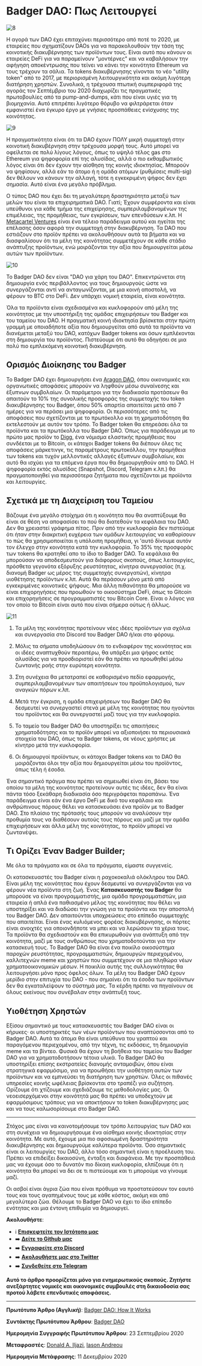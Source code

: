 # Badger DAO: Πως Λειτουργεί

![8](../Images/8.png)

Η αγορά των DAO έχει επιταχύνει περισσότερο από ποτέ το 2020, με εταιρείες που σχηματίζουν DAOs για να παρακολουθούν την τάση της κοινοτικής διακυβέρνησης των προϊόντων τους. Είναι αυτό που κάνουν οι εταιρείες DeFi για να παραμείνουν "μοντέρνες" και να καβαλήσουν την αφήγηση αποκέντρωσης που τείνει να κάνει την κοινότητα Ethereum να τους τρέχουν τα σάλια. Τα tokens διακυβέρνησης γίνονται το νέο "utility token" από το 2017, με περιορισμένη λειτουργικότητα και ακόμη λιγότερη διατήρηση χρηστών. Συνολικά, η τρέχουσα πτωτική συμπεριφορά της αγοράς τον Σεπτέμβριο του 2020 διαχωρίζει τις πραγματικές πρωτοβουλίες από τα pump-and-dumps, κάτι που είναι υγιές για τη βιομηχανία. Αυτό επιτρέπει λιγότερο θόρυβο να φιλτράρεται όταν εμφανιστεί ένα έγκυρο έργο με γνήσιες προσπάθειες ενίσχυσης της κοινότητας.

![9](../Images/9.png)

Η πραγματικότητα είναι ότι τα DAO έχουν ΠΟΛΥ μικρή συμμετοχή στην κοινοτική διακυβέρνηση στην τρέχουσα μορφή τους. Αυτό μπορεί να οφείλεται σε πολύ λίγους λόγους, όπως το υψηλό τέλος gas στο Ethereum για ψηφοφορία επί της αλυσίδας, αλλά ο πιο εκθαμβωτικός λόγος είναι ότι δεν έχουν την αίσθηση της κοινής ιδιοκτησίας. Μπορούν να ψηφίσουν, αλλά εάν το άτομο ή η ομάδα ατόμων (ρυθμίσεις multi-sig) δεν θέλουν να κάνουν την αλλαγή, τότε η εγκεκριμένη ψήφος δεν έχει σημασία. Αυτό είναι ένα μεγάλο πρόβλημα.

Ο τύπος DAO που έχει δει τη μεγαλύτερη δραστηριότητα μεταξύ των μελών του είναι τα επιχειρηματικά DAO. Γιατί; Έχουν συμφέροντα και είναι υπεύθυνοι για κάθε τμήμα της επιχείρησης, συμπεριλαμβανομένων της επιμέλειας, της προμήθειας, των εγκρίσεων, των επενδύσεων κ.λπ. Η [Metacartel Ventures](https://metacartel.xyz/) είναι ένα τέλειο παράδειγμα αυτού και ηγείται της επέλασης όσον αφορά την συμμετοχή στην διακυβέρνηση. Τα DAO που εστιάζουν στο προϊόν πρέπει να ακολουθήσουν αυτά τα βήματα και να διασφαλίσουν ότι τα μέλη της κοινότητας συμμετέχουν σε κάθε στάδιο ανάπτυξης προϊόντων, ενώ μοιράζονται την αξία που δημιουργείται μέσω αυτών των προϊόντων.

![10](../Images/10.png)

Το Badger DAO δεν είναι "DAO για χάρη του DAO". Επικεντρώνεται στη δημιουργία ενός περιβάλλοντος για τους δημιουργούς ώστε να συνεργάζονται αντί να ανταγωνίζονται, με μια κοινή αποστολή, να φέρουν το BTC στο DeFi. Δεν υπάρχει νομική εταιρεία, είναι κοινότητα.

Όλα τα προϊόντα είναι σχεδιασμένα και κυκλοφορούν από μέλη της κοινότητας με την υποστήριξη της ομάδας επιχειρήσεων του Badger και του ταμείου του DAO. Η πραγματική κοινή ιδιοκτησία βρίσκεται στην πρώτη γραμμή με οποιαδήποτε αξία που δημιουργείται από αυτά τα προϊόντα να διανέμεται μεταξύ του DAO, κατόχων Badger tokens και όσων εμπλέκονται στη δημιουργία του προϊόντος. Πιστεύουμε ότι αυτό θα οδηγήσει σε μια πολύ πιο εμπλεκόμενη κοινοτική διακυβέρνηση.

## Ορισμός Διοίκησης του Βadger

Το Badger DAO έχει δημιουργήσει ένα [Aragon DAO](https://aragon.org/), όπου οικονομικές και οργανωτικές αποφάσεις μπορούν να ληφθούν μέσω συναίνεσης και έξυπνων συμβολαίων. Οι παράμετροι για την διαδικασία προτάσεων θα απαιτούν το 10% της συνολικής προσφοράς της συμμετοχής του token διακυβέρνησης του Badger, όπου 50% απαρτία απαιτείται μετά από 7 ημέρες για να περάσει μια ψηφοφορία. Οι περισσότερες από τις αποφάσεις που σχετίζονται με το πρωτόκολλο και τη χρηματοδότηση θα εκτελεστούν με αυτόν τον τρόπο. Το Badger token θα επηρεάσει όλα τα προϊόντα και τα πρωτόκολλα του Badger DAO. Όπως για παράδειγμα με το πρώτο μας προϊόν το [Digg](http://www.badger.finance/digg), ένα νόμισμα ελαστικής προμήθειας που συνδέεται με το Bitcoin, οι κάτοχοι Badger tokens θα διέπουν όλες τις αποφάσεις μάρκετινγκ, τις παραμέτρους πρωτοκόλλου, την προμήθεια των tokens και τυχόν μελλοντικές αλλαγές έξυπνων συμβολαίων, και αυτό θα ισχύει για τα επόμενα έργα που θα δημιουργηθούν από το DAO. Η ψηφοφορία εκτός αλυσίδας (Snapshot, Discord, Telegram κ.λπ.) θα πραγματοποιηθεί για περισσότερα ζητήματα που σχετίζονται με προϊόντα και λειτουργίες.

## Σχετικά με τη Διαχείριση του Ταμείου

Βάζουμε ένα μεγάλο στοίχημα ότι η κοινότητα που θα αναπτύξουμε θα είναι σε θέση να αποφασίσει το πού θα διατεθούν τα κεφάλαια του DAO. Δεν θα χρειαστεί γράφημα πίτας. Πριν από την κυκλοφορία δεν πιστεύαμε ότι ήταν στην διακριτική ευχέρεια των ομάδων λειτουργίας να καθορίσουν το πώς θα χρησιμοποιείται η υπόλοιπη προμήθεια, γι 'αυτό δίνουμε αυτόν τον έλεγχο στην κοινότητα κατά την κυκλοφορία. Το 35% της προσφοράς των τokens θα κρατηθεί απο το ίδιο το Badger DAO. Τα κεφάλαια θα μπορούσαν να αποδεσμευτούν για διάφορους σκοπούς, όπως λειτουργίες, πρόσθετα γεγονότα εξόρυξης ρευστότητας, κίνητρα συνεργασίας (π.χ. διανομή Badger ως μέρος της συμμετοχής συνεργατών), κίνητρα υιοθέτησης προϊόντων κ.λπ. Αυτά θα περάσουν μόνο μετά από εγκεκριμένες κοινοτικές ψήφους. Μια άλλη πιθανότητα θα μπορούσε να είναι επιχορηγήσεις που προωθούν το οικοσύστημα DeFi, όπως το Gitcoin και επιχορηγήσεις σε προγραμματιστές του Bitcoin Core. Είναι ο λόγος για τον οποίο το Bitcoin είναι αυτό που είναι σήμερα ούτως ή άλλως.

![11](../Images/11.png)

1. Τα μέλη της κοινότητας προτείνουν νέες ιδέες προϊόντων για σχόλια και συνεργασία στο Discord του Badger DAO ή/και στο φόρουμ.

2. Μόλις τα σήματα υποδηλώσουν ότι το ενδιαφέρον της κοινότητας και οι ιδέες αναπτυχθούν περαιτέρω, θα υπάρξει μια ψήφος εκτός αλυσίδας για να προσδιοριστεί εάν θα πρέπει να προωθηθεί μέσω ζωντανής ροής στην ευρύτερη κοινότητα.

3. Στη συνέχεια θα μετατραπεί σε καθορισμένο πεδίο εφαρμογής, συμπεριλαμβανομένων των απαιτήσεων του προϋπολογισμού, των αναγκών πόρων κ.λπ.

4. Μετά την έγκριση, η ομάδα επιχειρήσεων του Badger DAO θα δεσμευτεί να συνεργαστεί στενά με μέλη της κοινότητας που ηγούνται του προϊόντος και θα συνεργαστεί μαζί τους για την κυκλοφορία.

5. Το ταμείο του Badger DAO θα υποστηρίξει τις απαιτήσεις χρηματοδότησης και το προϊόν μπορεί να αξιοποιήσει τα περιουσιακά στοιχεία του DAO, όπως τα Badger tokens, σε νέους χρήστες με κίνητρο μετά την κυκλοφορία.

6. Οι δημιουργοί προϊόντων, οι κάτοχοι Badger tokens και το DAO θα μοιράζονται όλοι την αξία που δημιουργείται μέσω του προϊόντος, όπως τέλη ή έσοδα.

Ένα σημαντικό πράγμα που πρέπει να σημειωθεί είναι ότι, βάσει του οποίου τα μέλη της κοινότητας προτείνουν αυτές τις ιδέες, δεν θα είναι πάντα τόσο ξεκάθαρη διαδικασία όσο περιγράφεται παραπάνω. Ένα παράδειγμα είναι εάν ένα έργο DeFi με δικό του κεφάλαιο και ανθρώπινους πόρους θέλει να κατασκευάσει ένα προϊόν με το Badger DAO. Στο πλαίσιο της πρότασής τους μπορούν να αναλύσουν την προθυμία τους να διαθέσουν αυτούς τους πόρους και μαζί με την ομάδα επιχειρήσεων και άλλα μέλη της κοινότητας, το προϊόν μπορεί να ζωντανέψει.

## Τι Ορίζει Έναν Badger Builder;

Με όλα τα πράγματα και σε όλα τα πράγματα, είμαστε συγγενείς.

Οι κατασκευαστές του Badger είναι η ραχοκοκαλιά ολόκληρου του DAO. Είναι μέλη της κοινότητας που έχουν δεσμευτεί να συνεργάζονται για να φέρουν νέα προϊόντα στη ζωή. Ένας **Κατασκευαστής του Badger** θα μπορούσε να είναι προγραμματιστής, μια ομάδα προγραμματιστών, μια εταιρεία ή απλά ένα παθιασμένο μέλος της κοινότητας που θέλει να υποστηρίξει και να διαδώσει την γνώση για τα προϊόντα και την αποστολή του Badger DAO. Δεν απαιτούνται υποχρεώσεις στο επίπεδο συμμετοχής που απαιτείται. Είναι ένας κυλιόμενος φορέας διακυβέρνησης, οι πόρτες είναι ανοιχτές για οποιονδήποτε να μπει και να λερώσουν τα χέρια τους. Τα προϊόντα θα σχεδιαστούν και θα επικυρωθούν για ανάπτυξη από την κοινότητα, μαζί με τους ανθρώπους που χρηματοδοτούνται για την κατασκευή τους. Το Badger DAO θα είναι ένα ποικίλο οικοσύστημα παροχών ρευστότητας, προγραμματιστών, δημιουργών περιεχομένου, καλλιτεχνών meme και χρηστών που συμμετέχουν σε μια πληθώρα νέων χρηματοοικονομικών μέσων. Η ποικιλία αυτής της συλλογικότητας θα λειτουργήσει μόνο προς όφελος όλων. Τα μέλη του Badger DAO έχουν μερίδιο στην επιτυχία του DAO - που σημαίνει ότι τα έσοδα των προϊόντων δεν θα εγκαταλείψουν το σύστημά μας. Τα κέρδη πρέπει να πηγαίνουν σε όλους εκείνους που συνέβαλαν στην ανάπτυξή τους.

## Υιοθέτηση Χρηστών

Εξίσου σημαντικό με τους κατασκευαστές του Badger DAO είναι οι κήρυκες· οι υποστηρικτές των νέων προϊόντων που αναπτύσσονται από το Badger DAO. Αυτά τα άτομα θα είναι υπεύθυνα του γραπτού και παραγόμενου περιεχομένου, από την τέχνη, τις εκδόσεις, τη δημιουργία meme και τα βίντεο. Φυσικά θα έχουν τη βοήθεια του ταμείου του Badger DAO για να χρηματοδοτήσουν τέτοια υλικά. Το Badger DAO θα υποστηρίξει επίσης εκστρατείες διανομής ανταμοιβών, όπου είναι στρατηγικά εφαρμόσιμο, για να προωθήσει την υιοθέτηση αυτών των προϊόντων και να εμπνεύσει τη διατήρηση των χρηστών. Όλες οι πιθανές υπηρεσίες κοινής ωφέλειας βρίσκονται στο τραπέζι για συζήτηση. Ορίζουμε ότι χτίζουμε και σχεδιάζουμε τις μεθοδολογίες μας. Οι νεοεισερχόμενοι στην κοινότητά μας θα πρέπει να υποδεχτούν με εφαρμόσιμους τρόπους για να αποκτήσουν το token διακυβέρνησης μας και να τους καλωσορίσουμε στο Badger DAO.

---

Στόχος μας είναι να καινοτομήσουμε τον τρόπο λειτουργίας των DAO και στη συνέχεια να δημιουργήσουμε ένα αίσθημα κοινής ιδιοκτησίας στην κοινότητα. Με αυτό, έχουμε μια πιο αφοσιωμένη δραστηριότητα διακυβέρνησης και δημιουργούμε καλύτερα προϊόντα. Όσο σημαντικές είναι οι λειτουργίες του DAO, άλλο τόσο σημαντική είναι η προέλευση του. Πρέπει να επιδείξει δικαιοσύνη, ένταξη και διαφάνεια. Με την προσπάθειά μας να έχουμε όσο το δυνατόν πιο δίκαιη κυκλοφορία, ελπίζουμε ότι η κοινότητα θα μπορεί να δει σε τι πιστεύουμε και τι μπορούμε να γίνουμε μαζί.

Οι ασβοί είναι άγρια ζώα που είναι πρόθυμα να προστατεύσουν τον εαυτό τους και τους αγαπημένους τους με κάθε κόστος, ακόμη και από μεγαλύτερα ζώα. Θέλουμε το Badger DAO να έχει το ίδιο επίπεδο ενότητας και μια έντονη επιθυμία να δημιουργεί.

**Ακολουθήστε**:

- ℹ️ **[Επισκεφτείτε τον Ιστότοπο μας](http://www.badger.finance/)**
- ➡️ **[Δείτε το Github μας](https://github.com/Badger-Finance)**
- ➡️ **[Εγγραφείτε στο Discord](https://discord.gg/xSPFHHS)**
- ➡️ **[Ακολουθήστε μας στο Twitter](http://twitter.com/badgerdao)**
- ➡️ **[Συνδεθείτε στο Telegram](https://t.me/badger_dao)**

**Αυτό το άρθρο προορίζεται μόνο για ενημερωτικούς σκοπούς. Ζητήστε ανεξάρτητες νομικές και οικονομικές συμβουλές στη δικαιοδοσία σας προτού λάβετε επενδυτικές αποφάσεις.**

---

**Πρωτότυπο Άρθρο (Αγγλική)**: [Badger DAO: How It Works](https://badgerdao.medium.com/badger-dao-how-it-works-57854b31f264)

**Συντάκτης Πρωτότυπου Άρθρου**: [Badger DAO](https://badgerdao.medium.com/)

**Ημερομηνία Συγγραφής Πρωτότυπου Άρθρου**: 23 Σεπτεμβρίου 2020

**Μεταφραστές**: [Donald A. Iljazi](https://twitter.com/oeadgk01), [Iason Andreou](https://twitter.com/jasonrises)

**Ημερομηνία Μετάφρασης**: 11 Δεκεμβρίου 2020
